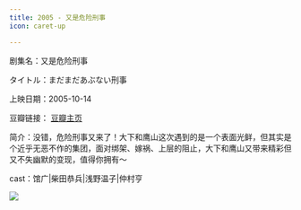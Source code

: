 ```yaml
---
title: 2005 - 又是危险刑事
icon: caret-up

---
```


剧集名：又是危险刑事

タイトル：まだまだあぶない刑事

上映日期：2005-10-14

豆瓣链接： [豆瓣主页](https://movie.douban.com/subject/5217501/)

简介：没错，危险刑事又来了！大下和鹰山这次遇到的是一个表面光鲜，但其实是个近乎无恶不作的集团，面对绑架、嫁祸、上层的阻止，大下和鹰山又带来精彩但又不失幽默的变现，值得你拥有～

cast：馆广|柴田恭兵|浅野温子|仲村亨

![](https://listpic.tsgsanjiao.com/movie/2012/2005yswxxj.jpg)
